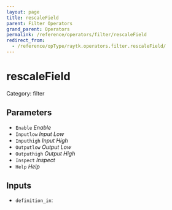 ```yaml
---
layout: page
title: rescaleField
parent: Filter Operators
grand_parent: Operators
permalink: /reference/operators/filter/rescaleField
redirect_from:
  - /reference/opType/raytk.operators.filter.rescaleField/
---
```


# rescaleField

Category: filter



## Parameters

* `Enable` *Enable*
* `Inputlow` *Input Low*
* `Inputhigh` *Input High*
* `Outputlow` *Output Low*
* `Outputhigh` *Output High*
* `Inspect` *Inspect*
* `Help` *Help*

## Inputs

* `definition_in`: 